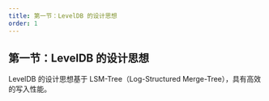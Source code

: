 ```yaml
---
title: 第一节：LevelDB 的设计思想
order: 1
---
```


## 第一节：LevelDB 的设计思想

LevelDB 的设计思想基于 LSM-Tree（Log-Structured Merge-Tree），具有高效的写入性能。
